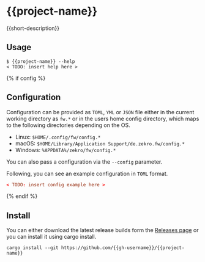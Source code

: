 # {{project-name}}

{{short-description}}

## Usage

```
$ {{project-name}} --help
< TODO: insert help here >
```

{% if config %}
## Configuration

Configuration can be provided as `TOML`, `YML` or `JSON` file either in the current working directory as `fw.*` or in the users home config directory, which maps to the following directories depending on the OS.
- Linux: `$HOME/.config/fw/config.*`
- macOS: `$HOME/Library/Application Support/de.zekro.fw/config.*`
- Windows: `%APPDATA%/zekro/fw/config.*`

You can also pass a configuration via the `--config` parameter.

Following, you can see an example configuration in `TOML` format.

```toml
< TODO: insert config example here >
```
{% endif %}

## Install

You can either download the latest release builds form the [Releases page](https://github.com/{{gh-username}}/{{project-name}}/releases) or you can install it using cargo install.
```
cargo install --git https://github.com/{{gh-username}}/{{project-name}}
```